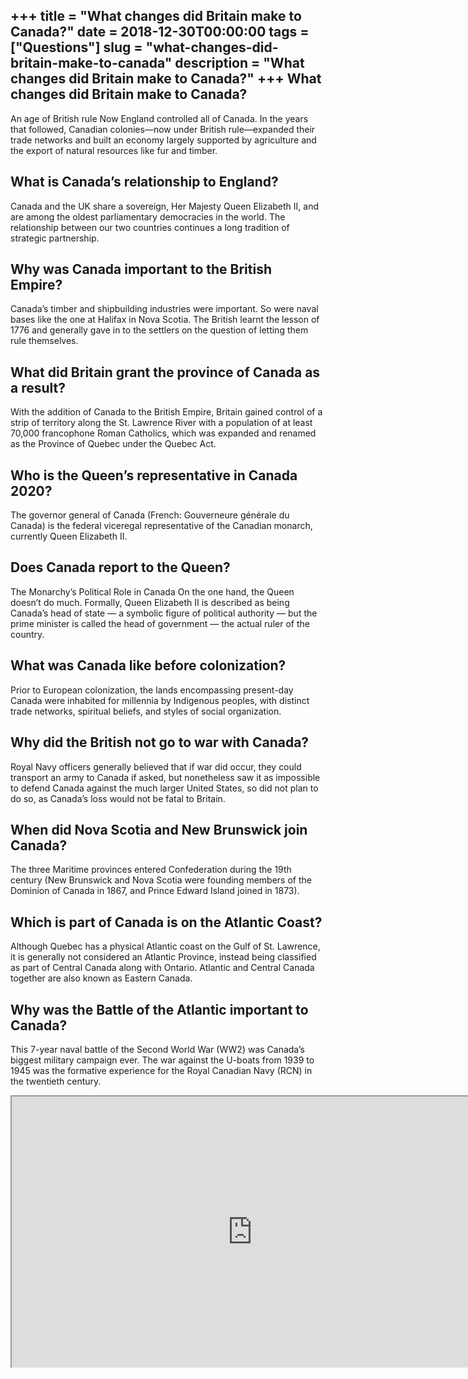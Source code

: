 +++
title = "What changes did Britain make to Canada?"
date = 2018-12-30T00:00:00
tags = ["Questions"]
slug = "what-changes-did-britain-make-to-canada"
description = "What changes did Britain make to Canada?"
+++
What changes did Britain make to Canada?
----------------------------------------

An age of British rule Now England controlled all of Canada. In the years that followed, Canadian colonies—now under British rule—expanded their trade networks and built an economy largely supported by agriculture and the export of natural resources like fur and timber.

What is Canada’s relationship to England?
-----------------------------------------

Canada and the UK share a sovereign, Her Majesty Queen Elizabeth II, and are among the oldest parliamentary democracies in the world. The relationship between our two countries continues a long tradition of strategic partnership.

Why was Canada important to the British Empire?
-----------------------------------------------

Canada’s timber and shipbuilding industries were important. So were naval bases like the one at Halifax in Nova Scotia. The British learnt the lesson of 1776 and generally gave in to the settlers on the question of letting them rule themselves.

What did Britain grant the province of Canada as a result?
----------------------------------------------------------

With the addition of Canada to the British Empire, Britain gained control of a strip of territory along the St. Lawrence River with a population of at least 70,000 francophone Roman Catholics, which was expanded and renamed as the Province of Quebec under the Quebec Act.

Who is the Queen’s representative in Canada 2020?
-------------------------------------------------

The governor general of Canada (French: Gouverneure générale du Canada) is the federal viceregal representative of the Canadian monarch, currently Queen Elizabeth II.

Does Canada report to the Queen?
--------------------------------

The Monarchy’s Political Role in Canada On the one hand, the Queen doesn’t do much. Formally, Queen Elizabeth II is described as being Canada’s head of state — a symbolic figure of political authority — but the prime minister is called the head of government — the actual ruler of the country.

What was Canada like before colonization?
-----------------------------------------

Prior to European colonization, the lands encompassing present-day Canada were inhabited for millennia by Indigenous peoples, with distinct trade networks, spiritual beliefs, and styles of social organization.

Why did the British not go to war with Canada?
----------------------------------------------

Royal Navy officers generally believed that if war did occur, they could transport an army to Canada if asked, but nonetheless saw it as impossible to defend Canada against the much larger United States, so did not plan to do so, as Canada’s loss would not be fatal to Britain.

When did Nova Scotia and New Brunswick join Canada?
---------------------------------------------------

The three Maritime provinces entered Confederation during the 19th century (New Brunswick and Nova Scotia were founding members of the Dominion of Canada in 1867, and Prince Edward Island joined in 1873).

Which is part of Canada is on the Atlantic Coast?
-------------------------------------------------

Although Quebec has a physical Atlantic coast on the Gulf of St. Lawrence, it is generally not considered an Atlantic Province, instead being classified as part of Central Canada along with Ontario. Atlantic and Central Canada together are also known as Eastern Canada.

Why was the Battle of the Atlantic important to Canada?
-------------------------------------------------------

This 7-year naval battle of the Second World War (WW2) was Canada’s biggest military campaign ever. The war against the U-boats from 1939 to 1945 was the formative experience for the Royal Canadian Navy (RCN) in the twentieth century.

<iframe allow="accelerometer; autoplay; clipboard-write; encrypted-media; gyroscope; picture-in-picture" allowfullscreen="" class="__youtube_prefs__  epyt-is-override  no-lazyload" data-no-lazy="1" data-origheight="433" data-origwidth="770" data-skipgform_ajax_framebjll="" height="433" id="_ytid_90939" loading="lazy" src="https://www.youtube.com/embed/I6Ggs7nUjxA?enablejsapi=1&autoplay=0&cc_load_policy=0&cc_lang_pref=&iv_load_policy=1&loop=0&modestbranding=0&rel=1&fs=1&playsinline=0&autohide=2&theme=dark&color=red&controls=1&" title="YouTube player" width="770"></iframe>
